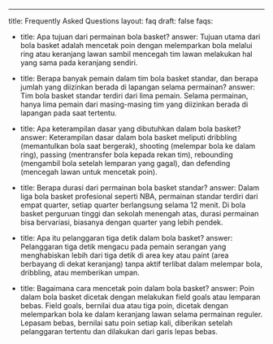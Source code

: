 ---
title: Frequently Asked Questions
layout: faq
draft: false
faqs:
- title: Apa tujuan dari permainan bola basket?
  answer: Tujuan utama dari bola basket adalah mencetak poin dengan melemparkan bola melalui ring atau keranjang lawan sambil mencegah tim lawan melakukan hal yang sama pada keranjang sendiri.

- title: Berapa banyak pemain dalam tim bola basket standar, dan berapa jumlah yang diizinkan berada di lapangan selama permainan?
  answer: Tim bola basket standar terdiri dari lima pemain. Selama permainan, hanya lima pemain dari masing-masing tim yang diizinkan berada di lapangan pada saat tertentu.

- title: Apa keterampilan dasar yang dibutuhkan dalam bola basket?
  answer: Keterampilan dasar dalam bola basket meliputi dribbling (memantulkan bola saat bergerak), shooting (melempar bola ke dalam ring), passing (mentransfer bola kepada rekan tim), rebounding (mengambil bola setelah lemparan yang gagal), dan defending (mencegah lawan untuk mencetak poin).

- title: Berapa durasi dari permainan bola basket standar?
  answer: Dalam liga bola basket profesional seperti NBA, permainan standar terdiri dari empat quarter, setiap quarter berlangsung selama 12 menit. Di bola basket perguruan tinggi dan sekolah menengah atas, durasi permainan bisa bervariasi, biasanya dengan quarter yang lebih pendek.

- title: Apa itu pelanggaran tiga detik dalam bola basket?
  answer: Pelanggaran tiga detik mengacu pada pemain serangan yang menghabiskan lebih dari tiga detik di area key atau paint (area berbayang di dekat keranjang) tanpa aktif terlibat dalam melempar bola, dribbling, atau memberikan umpan.

- title: Bagaimana cara mencetak poin dalam bola basket?
  answer: Poin dalam bola basket dicetak dengan melakukan field goals atau lemparan bebas. Field goals, bernilai dua atau tiga poin, dicetak dengan melemparkan bola ke dalam keranjang lawan selama permainan reguler. Lepasam bebas, bernilai satu poin setiap kali, diberikan setelah pelanggaran tertentu dan dilakukan dari garis lepas bebas.
